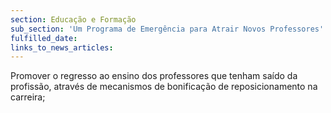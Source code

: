 ```yaml
---
section: Educação e Formação
sub_section: 'Um Programa de Emergência para Atrair Novos Professores'
fulfilled_date:
links_to_news_articles:
---
```


Promover o regresso ao ensino dos professores que tenham saído da profissão, através de mecanismos de bonificação de reposicionamento na carreira;
